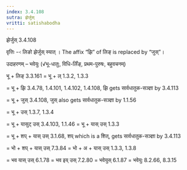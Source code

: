 ```yaml
---
index: 3.4.108
sutra: झेर्जुस्
vritti: satishabodha
---
```



 झेर्जुस् 3.4.108 


वृत्तिः --ः लिङो झेर्जुस् स्‍यात् । The affix “झि” of लिङ् is replaced by “जुस्”। 


उदाहरणम् – भवेयुः (√भू-धातुः, विधि-लिँङ्, प्रथम-पुरुषः, बहुवचनम्) 

भू + लिङ् 3.3.161 = भू + ल् 1.3.2, 1.3.3 

= भू + झि 3.4.78, 1.4.101, 1.4.102, 1.4.108, झि gets सार्वधातुक-सञ्ज्ञा by 3.4.113 

= भू + जुस् 3.4.108, जुस् also gets सार्वधातुक-सञ्ज्ञा by 1.1.56 

= भू + उस् 1.3.7, 1.3.4 

= भू + यासुट् उस् 3.4.103, 1.1.46 = भू + यास् उस् 1.3.3 

= भू + शप् + यास् उस् 3.1.68, शप् which is a शित्, gets सार्वधातुक-सञ्ज्ञा by 3.4.113 

= भो + शप् + यास् उस् 7.3.84 = भो + अ + यास् उस् 1.3.3, 1.3.8 

= भव यास् उस् 6.1.78 = भव इय् उस् 7.2.80 = भवेयुस् 6.1.87 = भवेयुः 8.2.66, 8.3.15 


